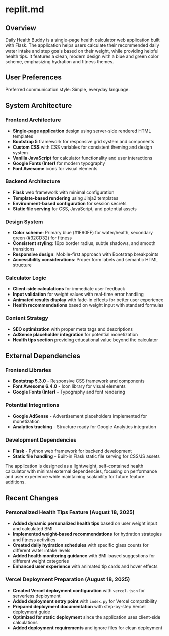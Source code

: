 # replit.md

## Overview

Daily Health Buddy is a single-page health calculator web application built with Flask. The application helps users calculate their recommended daily water intake and step goals based on their weight, while providing helpful health tips. It features a clean, modern design with a blue and green color scheme, emphasizing hydration and fitness themes.

## User Preferences

Preferred communication style: Simple, everyday language.

## System Architecture

### Frontend Architecture
- **Single-page application** design using server-side rendered HTML templates
- **Bootstrap 5** framework for responsive grid system and components
- **Custom CSS** with CSS variables for consistent theming and design system
- **Vanilla JavaScript** for calculator functionality and user interactions
- **Google Fonts (Inter)** for modern typography
- **Font Awesome** icons for visual elements

### Backend Architecture
- **Flask** web framework with minimal configuration
- **Template-based rendering** using Jinja2 templates
- **Environment-based configuration** for session secrets
- **Static file serving** for CSS, JavaScript, and potential assets

### Design System
- **Color scheme**: Primary blue (#1E90FF) for water/health, secondary green (#32CD32) for fitness
- **Consistent styling**: 16px border radius, subtle shadows, and smooth transitions
- **Responsive design**: Mobile-first approach with Bootstrap breakpoints
- **Accessibility considerations**: Proper form labels and semantic HTML structure

### Calculator Logic
- **Client-side calculations** for immediate user feedback
- **Input validation** for weight values with real-time error handling
- **Animated results display** with fade-in effects for better user experience
- **Health recommendations** based on weight input with standard formulas

### Content Strategy
- **SEO optimization** with proper meta tags and descriptions
- **AdSense placeholder integration** for potential monetization
- **Health tips section** providing educational value beyond the calculator

## External Dependencies

### Frontend Libraries
- **Bootstrap 5.3.0** - Responsive CSS framework and components
- **Font Awesome 6.4.0** - Icon library for visual elements
- **Google Fonts (Inter)** - Typography and font rendering

### Potential Integrations
- **Google AdSense** - Advertisement placeholders implemented for monetization
- **Analytics tracking** - Structure ready for Google Analytics integration

### Development Dependencies
- **Flask** - Python web framework for backend development
- **Static file handling** - Built-in Flask static file serving for CSS/JS assets

The application is designed as a lightweight, self-contained health calculator with minimal external dependencies, focusing on performance and user experience while maintaining scalability for future feature additions.

## Recent Changes

### Personalized Health Tips Feature (August 18, 2025)
- **Added dynamic personalized health tips** based on user weight input and calculated BMI
- **Implemented weight-based recommendations** for hydration strategies and fitness activities
- **Created daily hydration schedules** with specific glass counts for different water intake levels
- **Added health monitoring guidance** with BMI-based suggestions for different weight categories
- **Enhanced user experience** with animated tip cards and hover effects

### Vercel Deployment Preparation (August 18, 2025)
- **Created Vercel deployment configuration** with `vercel.json` for serverless deployment
- **Added deployment entry point** with `index.py` for Vercel compatibility
- **Prepared deployment documentation** with step-by-step Vercel deployment guide
- **Optimized for static deployment** since the application uses client-side calculations
- **Added deployment requirements** and ignore files for clean deployment